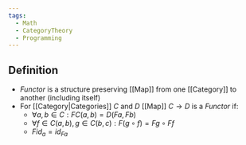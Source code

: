 ```yaml
---
tags:
  - Math
  - CategoryTheory
  - Programming
---
```

## Definition
- *Functor* is a structure preserving [[Map]] from one [[Category]] to another (including itself)
- For [[Category|Categories]] $C$ and $D$ [[Map]] $C\to D$ is a *Functor* if:
	- $\forall a,b\in C:FC(a,b)=D(Fa,Fb)$
	- $\forall f\in C(a,b), g\in C(b,c): F(g\circ f)=Fg\circ Ff$
	- $F id_a=id_{Fa}$